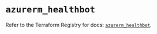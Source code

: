 # `azurerm_healthbot`

Refer to the Terraform Registry for docs: [`azurerm_healthbot`](https://registry.terraform.io/providers/hashicorp/azurerm/3.100.0/docs/resources/healthbot).
